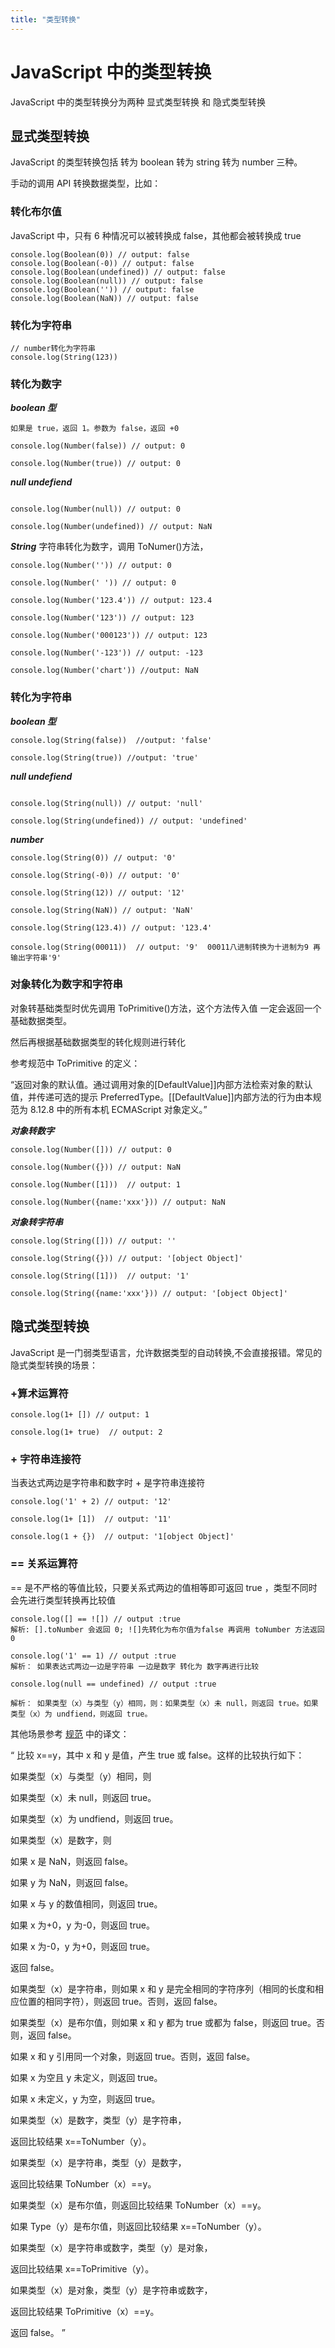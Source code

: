 ```yaml
---
title: "类型转换"
---
```


# JavaScript 中的类型转换

JavaScript 中的类型转换分为两种 显式类型转换 和 隐式类型转换

## 显式类型转换

JavaScript 的类型转换包括 转为 boolean 转为 string 转为 number 三种。

手动的调用 API 转换数据类型，比如：

### 转化布尔值

JavaScript 中，只有 6 种情况可以被转换成 false，其他都会被转换成 true

```
console.log(Boolean(0)) // output: false
console.log(Boolean(-0)) // output: false
console.log(Boolean(undefined)) // output: false
console.log(Boolean(null)) // output: false
console.log(Boolean('')) // output: false
console.log(Boolean(NaN)) // output: false
```

### 转化为字符串

```
// number转化为字符串
console.log(String(123))

```

### 转化为数字

**_boolean 型_**

```
如果是 true，返回 1。参数为 false，返回 +0

console.log(Number(false)) // output: 0

console.log(Number(true)) // output: 0

```

**_null undefiend_**

```

console.log(Number(null)) // output: 0

console.log(Number(undefined)) // output: NaN

```

**_String_**
字符串转化为数字，调用 ToNumer()方法，

```
console.log(Number('')) // output: 0

console.log(Number(' ')) // output: 0

console.log(Number('123.4')) // output: 123.4

console.log(Number('123')) // output: 123

console.log(Number('000123')) // output: 123

console.log(Number('-123')) // output: -123

console.log(Number('chart')) //output: NaN
```

### 转化为字符串

**_boolean 型_**

```
console.log(String(false))  //output: 'false'

console.log(String(true)) //output: 'true'
```

**_null undefiend_**

```

console.log(String(null)) // output: 'null'

console.log(String(undefined)) // output: 'undefined'

```

**_number_**

```
console.log(String(0)) // output: '0'

console.log(String(-0)) // output: '0'

console.log(String(12)) // output: '12'

console.log(String(NaN)) // output: 'NaN'

console.log(String(123.4)) // output: '123.4'

console.log(String(00011))  // output: '9'  00011八进制转换为十进制为9 再输出字符串'9'
```

### 对象转化为数字和字符串

对象转基础类型时优先调用 ToPrimitive()方法，这个方法传入值 一定会返回一个基础数据类型。

然后再根据基础数据类型的转化规则进行转化

参考规范中 ToPrimitive 的定义：

“返回对象的默认值。通过调用对象的[DefaultValue]]内部方法检索对象的默认值，并传递可选的提示 PreferredType。[[DefaultValue]]内部方法的行为由本规范为 8.12.8 中的所有本机 ECMAScript 对象定义。”

**_对象转数字_**

```
console.log(Number([])) // output: 0

console.log(Number({})) // output: NaN

console.log(Number([1]))  // output: 1

console.log(Number({name:'xxx'})) // output: NaN
```

**_对象转字符串_**

```
console.log(String([])) // output: ''

console.log(String({})) // output: '[object Object]'

console.log(String([1]))  // output: '1'

console.log(String({name:'xxx'})) // output: '[object Object]'
```

## 隐式类型转换

JavaScript 是一门弱类型语言，允许数据类型的自动转换,不会直接报错。常见的隐式类型转换的场景：

### +算术运算符

```
console.log(1+ []) // output: 1

console.log(1+ true)  // output: 2
```

### + 字符串连接符

当表达式两边是字符串和数字时 + 是字符串连接符

```
console.log('1' + 2) // output: '12'

console.log(1+ [1])  // output: '11'

console.log(1 + {})  // output: '1[object Object]'
```

### == 关系运算符

== 是不严格的等值比较，只要关系式两边的值相等即可返回 true ，类型不同时会先进行类型转换再比较值

```
console.log([] == ![]) // output :true
解析: [].toNumber 会返回 0; ![]先转化为布尔值为false 再调用 toNumber 方法返回 0
```

```
console.log('1' == 1) // output :true
解析： 如果表达式两边一边是字符串 一边是数字 转化为 数字再进行比较
```

```
console.log(null == undefined) // output :true

解析： 如果类型（x）与类型（y）相同，则：如果类型（x）未 null，则返回 true。如果类型（x）为 undfiend，则返回 true。

```

其他场景参考 [规范](http://es5.github.io/#x11.9.3) 中的译文：

“
比较 x==y，其中 x 和 y 是值，产生 true 或 false。这样的比较执行如下：

如果类型（x）与类型（y）相同，则

如果类型（x）未 null，则返回 true。

如果类型（x）为 undfiend，则返回 true。

如果类型（x）是数字，则

如果 x 是 NaN，则返回 false。

如果 y 为 NaN，则返回 false。

如果 x 与 y 的数值相同，则返回 true。

如果 x 为+0，y 为-0，则返回 true。

如果 x 为-0，y 为+0，则返回 true。

返回 false。

如果类型（x）是字符串，则如果 x 和 y 是完全相同的字符序列（相同的长度和相应位置的相同字符），则返回 true。否则，返回 false。

如果类型（x）是布尔值，则如果 x 和 y 都为 true 或都为 false，则返回 true。否则，返回 false。

如果 x 和 y 引用同一个对象，则返回 true。否则，返回 false。

如果 x 为空且 y 未定义，则返回 true。

如果 x 未定义，y 为空，则返回 true。

如果类型（x）是数字，类型（y）是字符串，

返回比较结果 x==ToNumber（y）。

如果类型（x）是字符串，类型（y）是数字，

返回比较结果 ToNumber（x）==y。

如果类型（x）是布尔值，则返回比较结果 ToNumber（x）==y。

如果 Type（y）是布尔值，则返回比较结果 x==ToNumber（y）。

如果类型（x）是字符串或数字，类型（y）是对象，

返回比较结果 x==ToPrimitive（y）。

如果类型（x）是对象，类型（y）是字符串或数字，

返回比较结果 ToPrimitive（x）==y。

返回 false。
”
